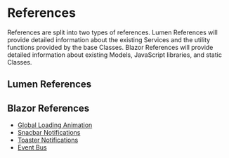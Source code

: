 # References

References are split into two types of references. Lumen References will provide detailed information about the existing Services and the utility functions provided by the base Classes. Blazor References will provide detailed information about existing Models, JavaScript libraries, and static Classes.

## Lumen References


## Blazor References

- [Global Loading Animation](/references/global-loading-animation)
- [Snacbar Notifications](/references/snackbar-notifications)
- [Toaster Notifications](/references/toaster-notifications)
- [Event Bus](/references/event-bus)